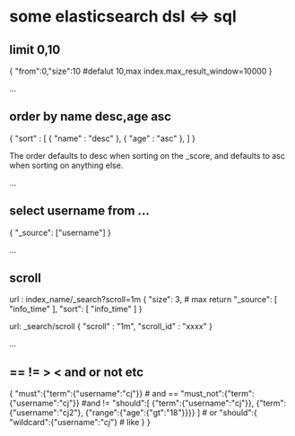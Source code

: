 # some elasticsearch dsl  <=> sql

## limit 0,10

{
    "from":0,"size":10
    #defalut 10,max index.max_result_window=10000
}

...

## order by name desc,age asc

{
    "sort" : [
        { "name" : "desc" },
        { "age" : "asc" },
    ]
}

The order defaults to desc when sorting on the _score, and defaults to asc when sorting on anything else.

...

## select username from ...

{
    "_source": ["username"]
}

...

## scroll

url : index_name/_search?scroll=1m
{
    "size": 3, # max return
    "_source": [
        "info_time"
    ],
    "sort": [
        "info_time"
    ]
}

url: _search/scroll
{
    "scroll" : "1m",
    "scroll_id" : "xxxx"
}

...

## == != > < and or not etc

{
    "must":{"term":{"username":"cj"}} # and ==
    "must_not":{"term":{"username":"cj"}} #and !=
    "should":[
        {"term":{"username":"cj"}},
        {"term":{"username":"cj2"},
        {"range":{"age":{"gt":"18"}}}}
    ]       # or
    "should":{
        "wildcard":{"username":"*cj*"} # like
    }
}


